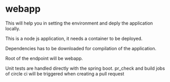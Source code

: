 # webapp

This will help you in setting the environment and deply the application locally.

This is a node js application, it needs a container to be deployed.

Dependencies has to be downloaded for compilation of the application.

Root of the endpoint will be webapp.

Unit tests are handled directly with the spring boot. pr_check and build jobs of circle ci will be triggered when creating a pull request